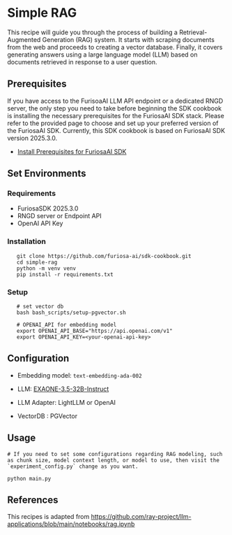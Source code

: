 # Simple RAG
This recipe will guide you through the process of building a Retrieval-Augmented Generation (RAG) system. It starts with scraping documents from the web and proceeds to creating a vector database. Finally, it covers generating answers using a large language model (LLM) based on documents retrieved in response to a user question.

## Prerequisites
If you have access to the FurisoaAI LLM API endpoint or a dedicated RNGD server, the only step you need to take before beginning the SDK cookbook is installing the necessary prerequisites for the FuriosaAI SDK stack. Please refer to the provided page to choose and set up your preferred version of the FuriosaAI SDK. Currently, this SDK cookbook is based on FuriosaAI SDK version 2025.3.0.
- [Install Prerequisites for FuriosaAI SDK](https://developer.furiosa.ai/latest/en/getting_started/prerequisites.html)

## Set Environments 

### Requirements
- FuriosaSDK 2025.3.0
- RNGD server or Endpoint API
- OpenAI API Key 

### Installation
```
   git clone https://github.com/furiosa-ai/sdk-cookbook.git
   cd simple-rag
   python -m venv venv
   pip install -r requirements.txt

```

### Setup

```
   # set vector db
   bash bash_scripts/setup-pgvector.sh
   
   # OPENAI_API for embedding model
   export OPENAI_API_BASE="https://api.openai.com/v1"
   export OPENAI_API_KEY=<your-openai-api-key>

```

## Configuration
- Embedding model: `text-embedding-ada-002`

- LLM: [EXAONE-3.5-32B-Instruct](https://huggingface.co/furiosa-ai/EXAONE-3.5-32B-Instruct)

- LLM Adapter: LightLLM or OpenAI
- VectorDB : PGVector
## Usage
```
# If you need to set some configurations regarding RAG modeling, such as chunk size, model context length, or model to use, then visit the `experiment_config.py` change as you want.

python main.py
```

## References

This recipes is adapted from https://github.com/ray-project/llm-applications/blob/main/notebooks/rag.ipynb
